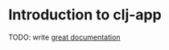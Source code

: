 # Introduction to clj-app

TODO: write [great documentation](http://jacobian.org/writing/what-to-write/)
